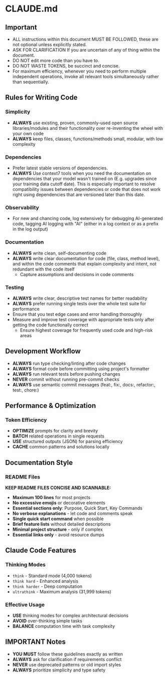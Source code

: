 # CLAUDE.md

## Important

- ALL instructions within this document MUST BE FOLLOWED, these are not optional unless explicitly stated.
- ASK FOR CLARIFICATION If you are uncertain of any of thing within the document.
- DO NOT edit more code than you have to.
- DO NOT WASTE TOKENS, be succinct and concise.
- For maximum efficiency, whenever you need to perform multiple independent operations, invoke all relevant tools simultaneously rather than sequentially.

## Rules for Writing Code

### Simplicity

- **ALWAYS** use existing, proven, commonly-used open source libraries/modules and their functionality over re-inventing the wheel with your own code
- **ALWAYS** keep files, classes, functions/methods small, modular, with low complexity

### Dependencies

- Prefer latest stable versions of dependencies.
- **ALWAYS** Use context7 tools when you need the documentation on dependencies that your model wasn't trained on (E.g. upgrades since your training data cutoff date). This is especially important to resolve compatibility issues between dependencies or code that does not work right using dependencies that are versioned later than this date.

### Observability

- For new and chancing code, log extensively for debugging AI-generated code, tagging AI logging with "AI" (either in a log context or as a prefix in the log output)

### Documentation

- **ALWAYS** write clean, self-documenting code
- **ALWAYS** write clear documentation for code (file, class, method level), and within the code comments that explain complexity and intent, not redundant with the code itself
  - Capture assumptions and decisions in code comments

### Testing

- **ALWAYS** write clear, descriptive test names for better readability
- **ALWAYS** prefer running single tests over the whole test suite for performance
- Ensure that you test edge cases and error handling thoroughly
- Measure and improve test coverage with appropriate tests only after getting the code functionally correct
  - Ensure highest coverage for frequently used code and high-risk areas

## Development Workflow

- **ALWAYS** run type checking/linting after code changes
- **ALWAYS** format code before committing using project's formatter
- **ALWAYS** run relevant tests before pushing changes
- **NEVER** commit without running pre-commit checks
- **ALWAYS** use semantic commit messages (feat:, fix:, docs:, refactor:, test:, chore:)

## Performance & Optimization

### Token Efficiency

- **OPTIMIZE** prompts for clarity and brevity
- **BATCH** related operations in single requests
- **USE** structured outputs (JSON) for parsing efficiency
- **CACHE** common patterns and solutions locally

## Documentation Style

### README Files

**KEEP README FILES CONCISE AND SCANNABLE:**

- **Maximum 100 lines** for most projects
- **No excessive emojis** or decorative elements
- **Essential sections only**: Purpose, Quick Start, Key Commands
- **No verbose explanations** - let code and comments speak
- **Single quick start command** when possible
- **Brief feature lists** without detailed descriptions
- **Minimal project structure** - only if complex
- **Essential links only** - avoid resource dumps

## Claude Code Features

### Thinking Modes

- `think` - Standard mode (4,000 tokens)
- `think hard` - Enhanced analysis
- `think harder` - Deep computation
- `ultrathink` - Maximum analysis (31,999 tokens)

### Effective Usage

- **USE** thinking modes for complex architectural decisions
- **AVOID** over-thinking simple tasks
- **BALANCE** computation time with task complexity

## IMPORTANT Notes

- **YOU MUST** follow these guidelines exactly as written
- **ALWAYS** ask for clarification if requirements conflict
- **NEVER** use deprecated patterns or old import styles
- **ALWAYS** prioritize simplicity and type safety

